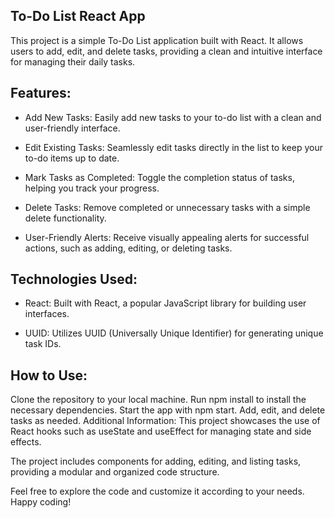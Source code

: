 ## To-Do List React App

This project is a simple To-Do List application built with React. It allows users to add, edit, and delete tasks, providing a clean and intuitive interface for managing their daily tasks.

## Features:
- Add New Tasks: Easily add new tasks to your to-do list with a clean and user-friendly interface.

- Edit Existing Tasks: Seamlessly edit tasks directly in the list to keep your to-do items up to date.

- Mark Tasks as Completed: Toggle the completion status of tasks, helping you track your progress.

- Delete Tasks: Remove completed or unnecessary tasks with a simple delete functionality.

- User-Friendly Alerts: Receive visually appealing alerts for successful actions, such as adding, editing, or deleting tasks.

## Technologies Used:
- React: Built with React, a popular JavaScript library for building user interfaces.

- UUID: Utilizes UUID (Universally Unique Identifier) for generating unique task IDs.

## How to Use:
Clone the repository to your local machine.
Run npm install to install the necessary dependencies.
Start the app with npm start.
Add, edit, and delete tasks as needed.
Additional Information:
This project showcases the use of React hooks such as useState and useEffect for managing state and side effects.

The project includes components for adding, editing, and listing tasks, providing a modular and organized code structure.

Feel free to explore the code and customize it according to your needs. Happy coding!
